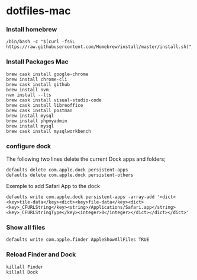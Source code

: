 # dotfiles-mac

### Install homebrew
```
/bin/bash -c "$(curl -fsSL https://raw.githubusercontent.com/Homebrew/install/master/install.sh)"
```

### Install Packages Mac
```
brew cask install google-chrome
brew install chrome-cli
brew cask install github
brew install nvm
nvm install --lts
brew cask install visual-studio-code
brew cask install libreoffice
brew cask install postman
brew install mysql
brew install phpmyadmin
brew install mysql
brew cask install mysqlworkbench
```

### configure dock

The following two lines delete the current Dock apps and folders;
```
defaults delete com.apple.dock persistent-apps
defaults delete com.apple.dock persistent-others
```

Exemple to add Safari App to the dock
```
defaults write com.apple.dock persistent-apps -array-add '<dict><key>tile-data</key><dict><key>file-data</key><dict><key>_CFURLString</key><string>/Applications/Safari.app</string><key>_CFURLStringType</key><integer>0</integer></dict></dict></dict>'
```

### Show all files
```
defaults write com.apple.finder AppleShowAllFiles TRUE
```

### Reload Finder and Dock
```
killall Finder
killall Dock
```
